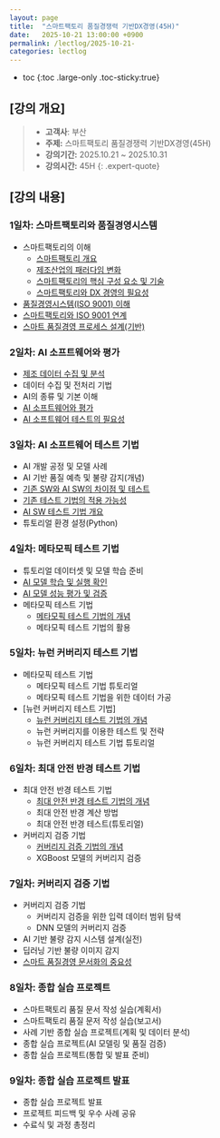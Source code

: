 ```yaml
---
layout: page
title:  "스마트팩토리 품질경쟁력 기반DX경영(45H)"
date:   2025-10-21 13:00:00 +0900
permalink: /lectlog/2025-10-21-
categories: lectlog
---
```

* toc
{:toc .large-only .toc-sticky:true}


## [강의 개요]

> - **고객사**: 부산
> - **주제:** 스마트팩토리 품질경쟁력 기반DX경영(45H)
> - **강의기간:** 2025.10.21 ~ 2025.10.31
> - **강의시간:** 45H
{: .expert-quote}

## [강의 내용]

### 1일차: 스마트팩토리와 품질경영시스템
- 스마트팩토리의 이해
    - [스마트팩토리 개요](/materials/S06-01-01-01_01-SmartFactoryOverview)
    - [제조산업의 패러다임 변화](/materials/S06-01-01-02_01-ParadigmShiftInTheManufacturingIndustry)
    - [스마트팩토리의 핵심 구성 요소 및 기술](/materials/S06-01-03-01_01-SmartFactoryComponents)
    - [스마트팩토리와 DX 경영의 필요성](/materials/S06-03-01-01_01-DxManagement)
- [품질경영시스템(ISO 9001) 이해](/materials/S06-03-02-01_01-Iso9001Overview)
- [스마트팩토리와 ISO 9001 연계](/materials/S06-03-03-01_01-SmartFactoryXIso9001)
- [스마트 품질경영 프로세스 설계(기반)](/materials/S06-03-04-01_01-DxManagementProcess)

### 2일차: AI 소프트웨어와 평가
- [제조 데이터 수집 및 분석](/materials/S06-04-01-01_01-ManufacturingDataCollectAndAnalyze)
- 데이터 수집 및 전처리 기법
- AI의 종류 및 기본 이해
- [AI 소프트웨어와 평가](/materials/S03-10-01-01_01-AiSwEvaluation)
- [AI 소프트웨어 테스트의 필요성](/materials/S03-10-01-02_01-AiSwTestOverview)

### 3일차: AI 소프트웨어 테스트 기법
- AI 개발 공정 및 모델 사례
- AI 기반 품질 예측 및 불량 감지(개념)
- [기존 SW와 AI SW의 차이점 및 테스트](/materials/S03-10-01-03_01-ExistingSwAndAiSwComparison)
- [기존 테스트 기법의 적용 가능성](/materials/S03-10-01-04_01-ExistingTestingTechniques)
- [AI SW 테스트 기법 개요](/materials/S03-10-01-05_01-AiSwTestingTechniques)
- 튜토리얼 환경 설정(Python)

### 4일차: 메타모픽 테스트 기법
- 튜토리얼 데이터셋 및 모델 학습 준비
- [AI 모델 학습 및 실행 확인](/materials/S03-10-02-01_01-AiModelTrainingAndVerification)
- [AI 모델 성능 평가 및 검증](/materials/S03-10-02-02_01-AiModelEvaluationAndValidation)
- 메타모픽 테스트 기법
    - [메타모픽 테스트 기법의 개념](/materials/S03-10-02-03_01-MetamorphicTestOverview)
    - 메타모픽 테스트 기법의 활용

### 5일차: 뉴런 커버리지 테스트 기법
- 메타모픽 테스트 기법
    - 메타모픽 테스트 기법 튜토리얼
    - 메타모픽 테스트 기법을 위한 데이터 가공
- [뉴런 커버리지 테스트 기법]
    - [뉴런 커버리지 테스트 기법의 개념](/materials/S03-10-02-04_01-NeuronCoverageTestOverview)
    - 뉴런 커버리지를 이용한 테스트 및 전략
    - 뉴런 커버리지 테스트 기법 튜토리얼

### 6일차: 최대 안전 반경 테스트 기법
- 최대 안전 반경 테스트 기법
    - [최대 안전 반경 테스트 기법의 개념](/materials/S03-10-02-05_01-MaximumSafetyRadiusTestOverview)
    - 최대 안전 반경 계산 방법
    - 최대 안전 반경 테스트(튜토리얼)
- 커버리지 검증 기법
    - [커버리지 검증 기법의 개념](/materials/S03-10-02-06_01-CoverageVerificationOverview)
    - XGBoost 모델의 커버리지 검증

### 7일차: 커버리지 검증 기법
- 커버리지 검증 기법
    - 커버리지 검증을 위한 입력 데이터 범위 탐색
    - DNN 모델의 커버리지 검증
- AI 기반 불량 감지 시스템 설계(실전)
- 딥러닝 기반 불량 이미지 감지
- [스마트 품질경영 문서화의 중요성](/materials/S06-03-05-01_01-DxManagementDocumentation)

### 8일차: 종합 실습 프로젝트
- 스마트팩토리 품질 문서 작성 실습(계획서)
- 스마트팩토리 품질 문저 작성 실습(보고서)
- 사례 기반 종합 실습 프로젝트(계획 및 데이터 분석)
- 종합 실습 프로젝트(AI 모델링 및 품질 검증)
- 종합 실습 프로젝트(통합 및 발표 준비)

### 9일차: 종합 실습 프로젝트 발표
- 종합 실습 프로젝트 발표
- 프로젝트 피드백 및 우수 사례 공유
- 수료식 및 과정 총정리
